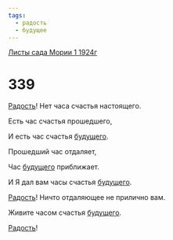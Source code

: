 ```yaml
---
tags:
  - радость
  - будущее
---
```


[Листы сада Мории 1 1924г](/agni/1924)

# 339
[Радость](/tag/#радость)! Нет часа счастья настоящего.   

Есть час счастья прошедшего,   

И есть час счастья [будущего](/tag/#будущее).   

Прошедший час отдаляет,   

Час [будущего](/tag/#будущее) приближает.   

И Я дал вам часы счастья [будущего](/tag/#будущее).   

[Радость](/tag/#радость)! Ничто отдаляющее не прилично вам.   

Живите часом счастья [будущего](/tag/#будущее).   

[Радость](/tag/#радость)!   

